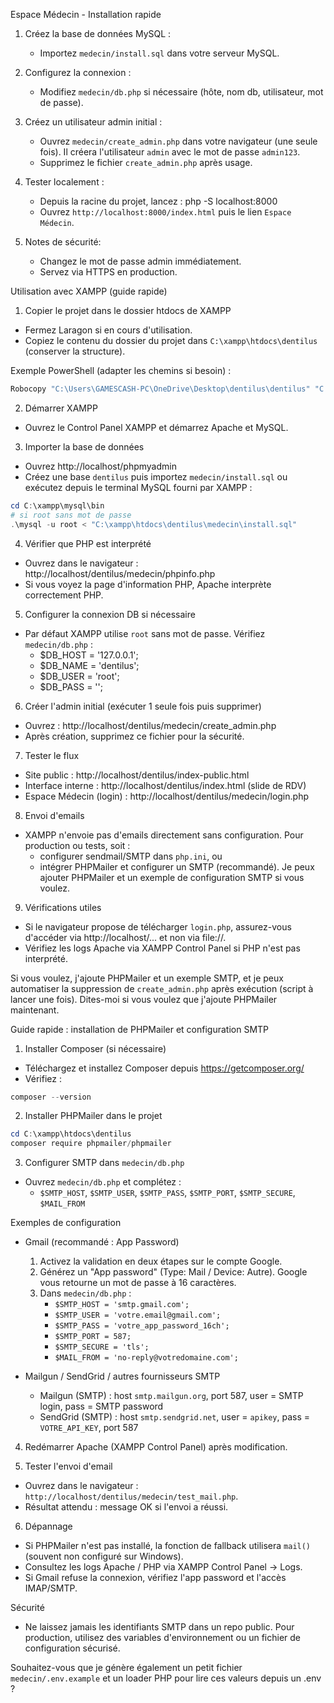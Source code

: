 Espace Médecin - Installation rapide

1) Créez la base de données MySQL :
   - Importez `medecin/install.sql` dans votre serveur MySQL.

2) Configurez la connexion :
   - Modifiez `medecin/db.php` si nécessaire (hôte, nom db, utilisateur, mot de passe).

3) Créez un utilisateur admin initial :
   - Ouvrez `medecin/create_admin.php` dans votre navigateur (une seule fois). Il créera l'utilisateur `admin` avec le mot de passe `admin123`.
   - Supprimez le fichier `create_admin.php` après usage.

4) Tester localement :
   - Depuis la racine du projet, lancez :
     php -S localhost:8000
   - Ouvrez `http://localhost:8000/index.html` puis le lien `Espace Médecin`.

5) Notes de sécurité:
   - Changez le mot de passe admin immédiatement.
   - Servez via HTTPS en production.

Utilisation avec XAMPP (guide rapide)

1) Copier le projet dans le dossier htdocs de XAMPP
- Fermez Laragon si en cours d'utilisation.
- Copiez le contenu du dossier du projet dans `C:\xampp\htdocs\dentilus` (conserver la structure).

Exemple PowerShell (adapter les chemins si besoin) :
```powershell
Robocopy "C:\Users\GAMESCASH-PC\OneDrive\Desktop\dentilus\dentilus" "C:\xampp\htdocs\dentilus" /E
```

2) Démarrer XAMPP
- Ouvrez le Control Panel XAMPP et démarrez Apache et MySQL.

3) Importer la base de données
- Ouvrez http://localhost/phpmyadmin
- Créez une base `dentilus` puis importez `medecin/install.sql` ou exécutez depuis le terminal MySQL fourni par XAMPP :
```powershell
cd C:\xampp\mysql\bin
# si root sans mot de passe
.\mysql -u root < "C:\xampp\htdocs\dentilus\medecin\install.sql"
```

4) Vérifier que PHP est interprété
- Ouvrez dans le navigateur : http://localhost/dentilus/medecin/phpinfo.php
- Si vous voyez la page d'information PHP, Apache interprète correctement PHP.

5) Configurer la connexion DB si nécessaire
- Par défaut XAMPP utilise `root` sans mot de passe. Vérifiez `medecin/db.php` :
   - $DB_HOST = '127.0.0.1';
   - $DB_NAME = 'dentilus';
   - $DB_USER = 'root';
   - $DB_PASS = '';

6) Créer l'admin initial (exécuter 1 seule fois puis supprimer)
- Ouvrez : http://localhost/dentilus/medecin/create_admin.php
- Après création, supprimez ce fichier pour la sécurité.

7) Tester le flux
- Site public : http://localhost/dentilus/index-public.html
- Interface interne : http://localhost/dentilus/index.html (slide de RDV)
- Espace Médecin (login) : http://localhost/dentilus/medecin/login.php

8) Envoi d'emails
- XAMPP n'envoie pas d'emails directement sans configuration. Pour production ou tests, soit :
   - configurer sendmail/SMTP dans `php.ini`, ou
   - intégrer PHPMailer et configurer un SMTP (recommandé). Je peux ajouter PHPMailer et un exemple de configuration SMTP si vous voulez.

9) Vérifications utiles
- Si le navigateur propose de télécharger `login.php`, assurez-vous d'accéder via http://localhost/... et non via file://.
- Vérifiez les logs Apache via XAMPP Control Panel si PHP n'est pas interprété.

Si vous voulez, j'ajoute PHPMailer et un exemple SMTP, et je peux automatiser la suppression de `create_admin.php` après exécution (script à lancer une fois). Dites-moi si vous voulez que j'ajoute PHPMailer maintenant.
 
Guide rapide : installation de PHPMailer et configuration SMTP

1) Installer Composer (si nécessaire)
- Téléchargez et installez Composer depuis https://getcomposer.org/
- Vérifiez :
```powershell
composer --version
```

2) Installer PHPMailer dans le projet
```powershell
cd C:\xampp\htdocs\dentilus
composer require phpmailer/phpmailer
```

3) Configurer SMTP dans `medecin/db.php`
- Ouvrez `medecin/db.php` et complétez :
   - `$SMTP_HOST`, `$SMTP_USER`, `$SMTP_PASS`, `$SMTP_PORT`, `$SMTP_SECURE`, `$MAIL_FROM`

Exemples de configuration

- Gmail (recommandé : App Password)
   1. Activez la validation en deux étapes sur le compte Google.
   2. Générez un "App password" (Type: Mail / Device: Autre). Google vous retourne un mot de passe à 16 caractères.
   3. Dans `medecin/db.php` :
       - `$SMTP_HOST = 'smtp.gmail.com';`
       - `$SMTP_USER = 'votre.email@gmail.com';`
       - `$SMTP_PASS = 'votre_app_password_16ch';`
       - `$SMTP_PORT = 587;`
       - `$SMTP_SECURE = 'tls';`
       - `$MAIL_FROM = 'no-reply@votredomaine.com';`

- Mailgun / SendGrid / autres fournisseurs SMTP
   - Mailgun (SMTP) : host `smtp.mailgun.org`, port 587, user = SMTP login, pass = SMTP password
   - SendGrid (SMTP) : host `smtp.sendgrid.net`, user = `apikey`, pass = `VOTRE_API_KEY`, port 587

4) Redémarrer Apache (XAMPP Control Panel) après modification.

5) Tester l'envoi d'email
- Ouvrez dans le navigateur : `http://localhost/dentilus/medecin/test_mail.php`.
- Résultat attendu : message OK si l'envoi a réussi.

6) Dépannage
- Si PHPMailer n'est pas installé, la fonction de fallback utilisera `mail()` (souvent non configuré sur Windows).
- Consultez les logs Apache / PHP via XAMPP Control Panel → Logs.
- Si Gmail refuse la connexion, vérifiez l'app password et l'accès IMAP/SMTP.

Sécurité
- Ne laissez jamais les identifiants SMTP dans un repo public. Pour production, utilisez des variables d'environnement ou un fichier de configuration sécurisé.

Souhaitez-vous que je génère également un petit fichier `medecin/.env.example` et un loader PHP pour lire ces valeurs depuis un .env ?
